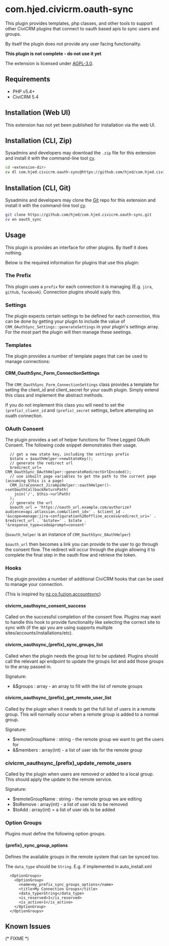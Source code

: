 # com.hjed.civicrm.oauth-sync

This plugin provides templates, php classes, and other tools to support other
CiviCRM plugins that connect to oauth based apis to sync users and groups.

By itself the plugin does not provide any user facing functionality.

**This plugin is not complete - do not use it yet**

The extension is licensed under [AGPL-3.0](LICENSE.txt).

## Requirements

* PHP v5.4+
* CiviCRM 5.4

## Installation (Web UI)

This extension has not yet been published for installation via the web UI.

## Installation (CLI, Zip)

Sysadmins and developers may download the `.zip` file for this extension and
install it with the command-line tool [cv](https://github.com/civicrm/cv).

```bash
cd <extension-dir>
cv dl com.hjed.civicrm.oauth-sync@https://github.com/hjed/com.hjed.civicrm.oauth-sync/archive/master.zip
```

## Installation (CLI, Git)

Sysadmins and developers may clone the [Git](https://en.wikipedia.org/wiki/Git) repo for this extension and
install it with the command-line tool [cv](https://github.com/civicrm/cv).

```bash
git clone https://github.com/hjed/com.hjed.civicrm.oauth-sync.git
cv en oauth_sync
```

## Usage

This plugin is provides an interface for other plugins. By itself it does nothing.

Below is the required information for plugins that use this plugin:

### The Prefix

This plugin uses a `prefix` for each connection it is managing (E.g. `jira`, `github`, `facebook`). Connection plugins 
should suply this.

### Settings

The plugin expects certain settings to be defined for each connection, this can be done by getting your plugin to include 
the value of `CRM_OAuthSync_Settings::generateSettings` in your plugin's settings array. For the most part the plugin will then manage these seetings.

### Templates

The plugin provides a number of template pages that can be used to manage connections:

#### CRM_OauthSync_Form_ConnectionSettings

The `CRM_OauthSync_Form_ConnectionSettings` class provides a template for setting the client_id and client_secret for your oauth plugin.
Simply extend this class and implement the abstract methods.

If you do not implement this class you will need to set the `(prefix)_client_id` and `(prefix)_secret` settings, before 
attempting an ouath connection.

### OAuth Consent

The plugin provides a set of helper functions for Three Legged OAuth Consent. The following code snippet demonstrates their usage. 

      // get a new state key, including the settings prefix
      $state = $oauthHelper->newStateKey();
      // generate the redirect url
      $redirect_url= CRM_OauthSync_OAuthHelper::generateRedirectUrlEncoded();
      // use inbuilt page variables to get the path to the current page (assuming $this is a page)
      CRM_JiraConnect_JiraApiHelper::oauthHelper()->setOauthCallbackReturnPath(
        join('/', $this->urlPath)
      );
      // generate the url
      $oauth_url = 'https://oauth_url.example.com/authorize?audience=api.atlassian.com&client_id=' . $client_id . '&scope=manage:jira-configuration%20offline_access&redirect_uri=' . $redirect_url . '&state=' . $state . '&response_type=code&prompt=consent'
(`$oauth_helper` is an instance of `CRM_OauthSync_OAuthHelper`)

`$oauth_url` then becomes a link you can provide to the user to go through the consent flow. The redirect will occur through 
the plugin allowing it to complete the final step in the oauth flow and retrieve the token.

### Hooks
The plugin provides a number of additional CiviCRM hooks that can be used to manage your connection. 

(This is inspired by [nz.co.fuzion.accountsync](https://github.com/eileenmcnaughton/nz.co.fuzion.accountsync/))
#### civicrm_oauthsync_consent_success

Called on the successful completion of the consent flow. Plugins may want to handle this hook to provide functionality
like selecting the correct site to sync with (if the api you are using supports multiple sites/accounts/installations/etc).

#### civicrm_oauthsync_(prefix)_sync_groups_list

Called when the plugin needs the group list to be updated. Plugins should call the relevant api endpoint to update the groups
list and add those groups to the array passed in.

Signature:

- &$groups : array - an array to fill with the list of remote groups
 

#### civicrm_oauthsync_(prefix)_get_remote_user_list

Called by the plugin when it needs to get the full list of users in a remote group. 
This will normally occur when a remote group is added to a normal group.

Signature: 

- $remoteGroupName : string - the remote group we want to get the users for
- &$members : array(int) - a list of user ids for the remote group

### civicrm_oauthsync_(prefix)_update_remote_users

Called by the plugin when users are removed or added to a local group. This should apply the update
to the remote service.

Signature:

- $remoteGroupName : string - the remote group we are editing
- $toRemove : array(int) - a list of user ids to be removed
- $toAdd : array(int) = a list of user ids to be added


### Option Groups

Plugins must define the following option groups. 

#### {prefix}_sync_group_options

Defines the available groups in the remote system that can be synced too.

The `data_type` should be `String`. E.g. if implemented in auto_install.xml

      <OptionGroups>
        <OptionGroup>
          <name>my_prefix_sync_groups_options</name>
          <title>My Connection Groups</title>
          <data_type>String</data_type>
          <is_reserved>1</is_reserved>
          <is_active>1</is_active>
        </OptionGroup>
      </OptionGroups>
      




## Known Issues

(* FIXME *)
